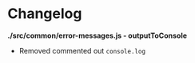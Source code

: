 # Changelog

**./src/common/error-messages.js - outputToConsole**
* Removed commented out `console.log`